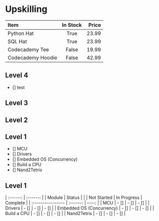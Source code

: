 # Upskilling

| Item              | In Stock | Price |
| :---------------- | :------: | ----: |
| Python Hat        |   True   | 23.99 |
| SQL Hat           |   True   | 23.99 |
| Codecademy Tee    |  False   | 19.99 |
| Codecademy Hoodie |  False   | 42.99 |


## Level 4
- [] test

## Level 3
## Level 2
## Level 1
- [] MCU
- [] Drivers
- [] Embedded OS (Concurrency)
- [] Build a CPU
- [] Nand2Tetris

## Level 1
| :------: | :------: |
| Module | Status |
|                     | Not Started | In Progress | Complete |
| :---------------- | :------: | ----: |
| MCU      | - [] | - [] | - [] |
| Drivers          | - [] | - [] | - [] |
| Embedded OS (Concurrency)    | - [] | - [] | - [] |
| Build a CPU | - [] | - [] | - [] |
| Nand2Tetris | - [] | - [] | - [] |